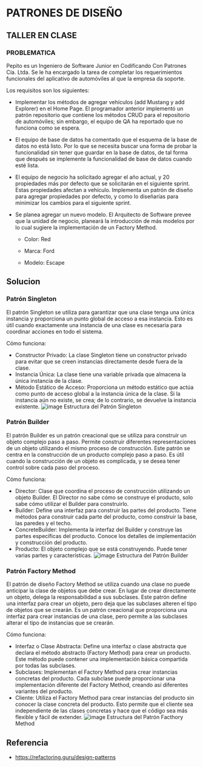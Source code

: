 # PATRONES DE DISEÑO
## TALLER EN CLASE
### PROBLEMATICA

Pepito es un Ingeniero de Software Junior en Codificando Con Patrones Cía. Ltda. Se le ha encargado la tarea de completar los requerimientos funcionales del aplicativo de automóviles al que la empresa da soporte. 

Los requisitos son los siguientes: 

- Implementar los métodos de agregar vehículos (add Mustang y add Explorer) en el Home Page. El programador anterior implementó un patrón repositorio que contiene los métodos CRUD para el repositorio de automóviles; sin embargo, el equipo de QA ha reportado que no funciona como se espera. 
 

- El equipo de base de datos ha comentado que el esquema de la base de datos no está listo. Por lo que se necesita buscar una forma de probar la funcionalidad sin tener que guardar en la base de datos, de tal forma que después se implemente la funcionalidad de base de datos cuando esté lista. 

- El equipo de negocio ha solicitado agregar el año actual, y 20 propiedades más por defecto que se solicitarán en el siguiente sprint. Estas propiedades afectan a vehículo. Implementa un patrón de diseño para agregar propiedades por defecto, y como lo diseñarías para minimizar los cambios para el siguiente sprint. 

- Se planea agregar un nuevo modelo. El Arquitecto de Software prevee que la unidad de negocio, planeará la introducción de más modelos por lo cual sugiere la implementación de un Factory Method. 

  - Color: Red 

  - Marca: Ford 

  - Modelo: Escape

 ## Solucion
 
### Patrón Singleton
El patrón Singleton se utiliza para garantizar que una clase tenga una única instancia y proporciona un punto global de acceso a esa instancia. Esto es útil cuando exactamente una instancia de una clase es necesaria para coordinar acciones en todo el sistema.

Cómo funciona:
- Constructor Privado: La clase Singleton tiene un constructor privado para evitar que se creen instancias directamente desde fuera de la clase.
- Instancia Única: La clase tiene una variable privada que almacena la única instancia de la clase.
- Método Estático de Acceso: Proporciona un método estático que actúa como punto de acceso global a la instancia única de la clase. Si la instancia aún no existe, se crea; de lo contrario, se devuelve la instancia existente.
![image](https://github.com/whosnnck/DesignPatternsUDLA/assets/131733484/265b0351-eff4-4612-be47-f245c9b30f0d)
Estructura del Patrón Singleton


### Patrón Builder
El patrón Builder es un patrón creacional que se utiliza para construir un objeto complejo paso a paso. Permite construir diferentes representaciones de un objeto utilizando el mismo proceso de construcción. Este patrón se centra en la construcción de un producto complejo paso a paso. Es útil cuando la construcción de un objeto es complicada, y se desea tener control sobre cada paso del proceso.


Cómo funciona:
- Director: Clase que coordina el proceso de construcción utilizando un objeto Builder. El Director no sabe cómo se construye el producto, solo sabe cómo utilizar el Builder para construirlo.
- Builder: Define una interfaz para construir las partes del producto. Tiene métodos para construir cada parte del producto, como construir la base, las paredes y el techo.
- ConcreteBuilder: Implementa la interfaz del Builder y construye las partes específicas del producto. Conoce los detalles de implementación y construcción del producto.
- Producto: El objeto complejo que se está construyendo. Puede tener varias partes y características.
![image](https://github.com/whosnnck/DesignPatternsUDLA/assets/131733484/c6351451-9399-4441-be0d-05398dba387e)
Estructura del Patrón Builder


### Patrón Factory Method
El patrón de diseño Factory Method se utiliza cuando una clase no puede anticipar la clase de objetos que debe crear. En lugar de crear directamente un objeto, delega la responsabilidad a sus subclases. Este patrón define una interfaz para crear un objeto, pero deja que las subclases alteren el tipo de objetos que se crearán. Es un patrón creacional que proporciona una interfaz para crear instancias de una clase, pero permite a las subclases alterar el tipo de instancias que se crearán.


Cómo funciona:
- Interfaz o Clase Abstracta: Define una interfaz o clase abstracta que declara el método abstracto (Factory Method) para crear un producto. Este método puede contener una implementación básica compartida por todas las subclases.
- Subclases: Implementan el Factory Method para crear instancias concretas del producto. Cada subclase puede proporcionar una implementación diferente del Factory Method, creando así diferentes variantes del producto.
- Cliente: Utiliza el Factory Method para crear instancias del producto sin conocer la clase concreta del producto. Esto permite que el cliente sea independiente de las clases concretas y hace que el código sea más flexible y fácil de extender.
![image](https://github.com/whosnnck/DesignPatternsUDLA/assets/131733484/6d9f3e67-cdba-4606-b164-fe53ce449638)
Estructura del Patrón Facthory Method


## Referencia
- https://refactoring.guru/design-patterns

